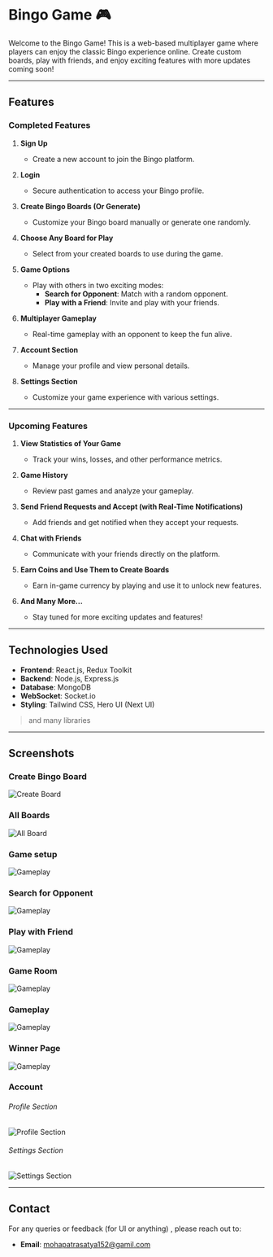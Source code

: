 # Bingo Game 🎮

Welcome to the Bingo Game! This is a web-based multiplayer game where players can enjoy the classic Bingo experience online. Create custom boards, play with friends, and enjoy exciting features with more updates coming soon!

---

## Features

### Completed Features
1. **Sign Up**
   - Create a new account to join the Bingo platform.

2. **Login**
   - Secure authentication to access your Bingo profile.

3. **Create Bingo Boards (Or Generate)**
   - Customize your Bingo board manually or generate one randomly.

4. **Choose Any Board for Play**
   - Select from your created boards to use during the game.

5. **Game Options**
   - Play with others in two exciting modes:
     - **Search for Opponent**: Match with a random opponent.
     - **Play with a Friend**: Invite and play with your friends.

6. **Multiplayer Gameplay**
   - Real-time gameplay with an opponent to keep the fun alive.

7. **Account Section**
   - Manage your profile and view personal details.

8. **Settings Section**
   - Customize your game experience with various settings.

---

### Upcoming Features

1. **View Statistics of Your Game**
   - Track your wins, losses, and other performance metrics.

2. **Game History**
   - Review past games and analyze your gameplay.

3. **Send Friend Requests and Accept (with Real-Time Notifications)**
   - Add friends and get notified when they accept your requests.

4. **Chat with Friends**
   - Communicate with your friends directly on the platform.

5. **Earn Coins and Use Them to Create Boards**
   - Earn in-game currency by playing and use it to unlock new features.

6. **And Many More...**
   - Stay tuned for more exciting updates and features!

---

## Technologies Used

- **Frontend**: React.js, Redux Toolkit
- **Backend**: Node.js, Express.js
- **Database**: MongoDB
- **WebSocket**: Socket.io
- **Styling**: Tailwind CSS, Hero UI (Next UI)
> and many libraries

---

## Screenshots

<!-- ### Home Page
![Home Page](./screenshots/home-page.png) -->

### Create Bingo Board
![Create Board](./screenshots/createBoard.png)

### All Boards
![All Board](./screenshots/allBoards.png)


### Game setup
![Gameplay](./screenshots/gameSetUp.png)

### Search for Opponent
![Gameplay](./screenshots/searchingForOpponent.png)

### Play with Friend
![Gameplay](./screenshots/playWithFriend.png)


### Game Room
![Gameplay](./screenshots/gameRoom.png)

### Gameplay
![Gameplay](./screenshots/gamePlay.png)

### Winner Page
![Gameplay](./screenshots/winnerPage.png)

### Account

###### Profile Section
![Profile Section](./screenshots/accountProfile.png)

###### Settings Section
![Settings Section](./screenshots/accountSettings.png)

<!-- --- -->

<!-- ## License

This project is licensed under the MIT License. See the [LICENSE](./LICENSE) file for details. -->

---

## Contact

For any queries or feedback (for UI or anything) , please reach out to:

- **Email**: mohapatrasatya152@gamil.com
